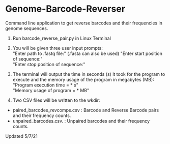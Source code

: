 # Genome-Barcode-Reverser
Command line application to get reverse barcodes and their frequencies in genome sequences.

1. Run barcode_reverse_pair.py in Linux Terminal

2. You will be given three user input prompts:   
"Enter path to .fastq file:" (.fasta can also be used) 
"Enter start position of sequence:"  
"Enter stop position of sequence:"  

3. The terminal will output the time in seconds (s) it took for the program to execute and the memory usage of the program in megabytes (MB):  
"Program execution time = * s"  
"Memory usage of program = * MB"

4. Two CSV files will be written to the wkdir:  
* paired_barcodes_revcomps.csv : Barcode and Reverse Barcode pairs and their frequency counts.  
* unpaired_barcodes.csv. : Unpaired barcodes and their frequency counts.


Updated 5/7/21
